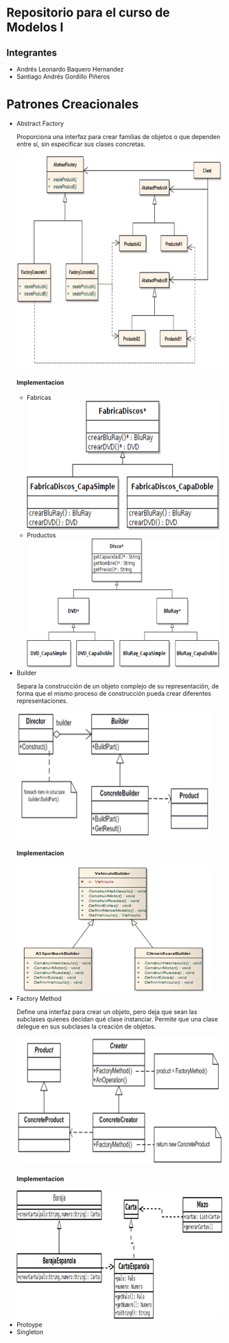 <h1>Repositorio para el curso de Modelos I</h1>

<h2>Integrantes</h2>
<ul>
  <li>Andrés Leonardo Baquero Hernandez</li>
  <li>Santiago Andrés Gordillo Piñeros</li>
</ul>

<h1>Patrones Creacionales</h1>

<ul>
  <li>
    Abstract Factory
    <p>Proporciona una interfaz para crear familias de objetos o que dependen entre sí, sin especificar sus clases concretas.</p>
    <img src="/Imagenes/AbstractFactory/AbstractFactory.png" alt="Abstract Factory" width="650" height="500">
    <h4>Implementacion</h4>
    <ul>
      <li>Fabricas</li>
      <img src="/Imagenes/AbstractFactory/FabricaDiscos.png" alt="Fabrica Discos" width="450" height="300">
      <li>Productos</li>
      <img src="/Imagenes/AbstractFactory/Discos.png" alt="Discos" width="450" height="300">
    </ul>
  </li>
  <li>
    Builder
    <p>Separa la construcción de un objeto complejo de su representación, de forma que el mismo proceso de construcción pueda crear       diferentes representaciones.</p>
    <img src="/Imagenes/Builder/builder.gif" alt="Builder" width="450" height="300">
    <h4>Implementacion</h4>
    <img src="/Imagenes/Builder/EjemploBuilder.png" alt="Ejemplo Builder" width="450" height="300">
  </li>
  <li>
    Factory Method
    <p>Define una interfaz para crear un objeto, pero deja que sean las subclases quienes decidan qué clase instanciar. Permite que una clase delegue en sus subclases la creación de objetos.</p>
    <img src="/Imagenes/FactoryMethod/FactoryMethod.gif" alt="Factory Method" width="600" height="300">
    <h4>Implementacion</h4>
    <img src="/Imagenes/FactoryMethod/EjemploFactoryMethod.jpg" alt="Ejemplo Factory Method" width="750" height="300">
  </li>
  <li>Protoype</li>
  <li>Singleton</li>
</ul>
